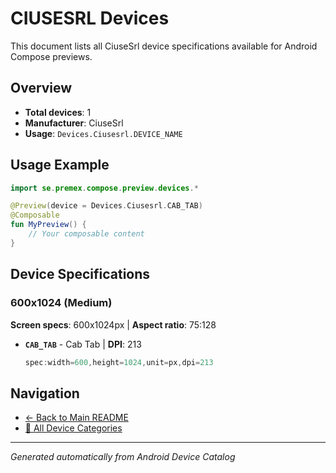 # CIUSESRL Devices

This document lists all CiuseSrl device specifications available for Android Compose previews.

## Overview

- **Total devices**: 1
- **Manufacturer**: CiuseSrl
- **Usage**: `Devices.Ciusesrl.DEVICE_NAME`

## Usage Example

```kotlin
import se.premex.compose.preview.devices.*

@Preview(device = Devices.Ciusesrl.CAB_TAB)
@Composable
fun MyPreview() {
    // Your composable content
}
```

## Device Specifications

### 600x1024 (Medium)

**Screen specs**: 600x1024px | **Aspect ratio**: 75:128

- **`CAB_TAB`** - Cab Tab | **DPI**: 213
  ```kotlin
  spec:width=600,height=1024,unit=px,dpi=213
  ```

## Navigation

- [← Back to Main README](../../README.md)
- [📱 All Device Categories](../README.md)

---
*Generated automatically from Android Device Catalog*
